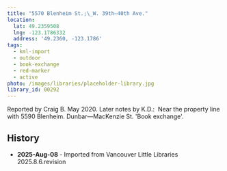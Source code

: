 ```yaml
---
title: "5570 Blenheim St.;\_W. 39th—40th Ave."
location:
  lat: 49.2359508
  lng: -123.1786332
  address: '49.2360, -123.1786'
tags:
  - kml-import
  - outdoor
  - book-exchange
  - red-marker
  - active
photo: /images/libraries/placeholder-library.jpg
library_id: 00292
---
```

Reported by Craig B. May 2020.
Later notes by K.D.:  Near the property line with 5590 Blenheim. Dunbar—MacKenzie St.
'Book exchange'.

## History
- **2025-Aug-08** - Imported from Vancouver Little Libraries 2025.8.6.revision
